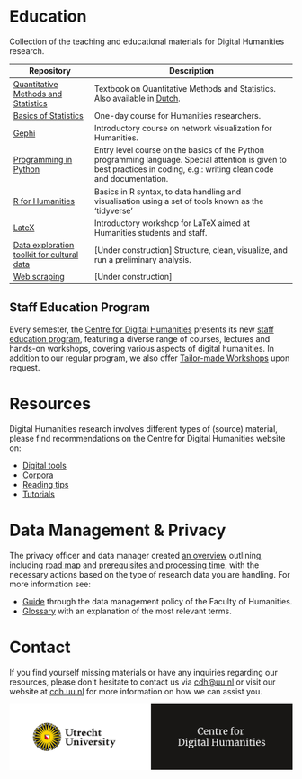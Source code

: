 # Education
Collection of the teaching and educational materials for Digital Humanities research.

| Repository | Description |
| --- | --- |
| [Quantitative Methods and Statistics](https://github.com/hugoquene/QMS-EN) | Textbook on Quantitative Methods and Statistics. Also available in [Dutch](https://github.com/hugoquene/KMS-NL). |
| [Basics of Statistics](https://github.com/CentreForDigitalHumanities/Basics-of-Statistics) | One-day course for Humanities researchers. |
| [Gephi](https://github.com/CentreForDigitalHumanities/Gephi/) | Introductory course on network visualization for Humanities. |
| [Programming in Python](https://github.com/UUDigitalHumanitieslab/programming-in-python) | Entry level course on the basics of the Python programming language. Special attention is given to best practices in coding, e.g.: writing clean code and documentation. |
| [R for Humanities](https://github.com/CentreForDigitalHumanities/workshop-r-for-humanities) | Basics in R syntax, to data handling and visualisation using a set of tools known as the ‘tidyverse’ | 
| [LateX](https://github.com/CentreForDigitalHumanities/latex-workshop) |  Introductory workshop for LaTeX aimed at Humanities students and staff. |
| [Data exploration toolkit for cultural data](https://github.com/CentreForDigitalHumanities/det_cultural_data) | [Under construction] Structure, clean, visualize, and run a preliminary analysis. |
| [Web scraping](https://github.com/CentreForDigitalHumanities/workshop-web-scraping) | [Under construction] |

## Staff Education Program
Every semester, the [Centre for Digital Humanities](https://cdh.uu.nl/) presents its new [staff education program](https://cdh.uu.nl/education/staff-education-program/), featuring a diverse range of courses, lectures and hands-on workshops, covering various aspects of digital humanities. In addition to our regular program, we also offer [Tailor-made Workshops](https://cdh.uu.nl/education/tailor-made-workshops/) upon request.

# Resources
Digital Humanities research involves different types of (source) material, please find recommendations on the Centre for Digital Humanities website on:
- [Digital tools](https://cdh.uu.nl/research/resources/tools/)
- [Corpora](https://cdh.uu.nl/research/resources/corpora/)
- [Reading tips](https://cdh.uu.nl/research/resources/reading/)
- [Tutorials](https://cdh.uu.nl/research/resources/tutorials/)

# Data Management & Privacy
The privacy officer and data manager created [an overview](https://cdh.uu.nl/research/data-management-privacy/) outlining, including [road map](https://cdh.uu.nl/research/data-management-privacy/road-map/) and [prerequisites and processing time](https://cdh.uu.nl/research/data-management-privacy/prerequisites-and-processing-time/), with the necessary actions based on the type of research data you are handling. For more information see:
- [Guide](https://cdh.uu.nl/research/data-management-privacy/guide/) through the data management policy of the Faculty of Humanities.
- [Glossary](https://cdh.uu.nl/glossary/) with an explanation of the most relevant terms.

# Contact
If you find yourself missing materials or have any inquiries regarding our resources, please don't hesitate to contact us via cdh@uu.nl or visit our website at [cdh.uu.nl](https://cdh.uu.nl/) for more information on how we can assist you.

<img src="https://github.com/CentreForDigitalHumanities/Education/blob/main/img/UU-CDH_logo_EN_def_UU_CDH_logo_EN_yellowwhite.jpg" widht="300">
